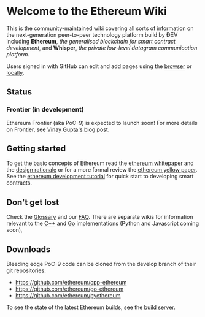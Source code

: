 # Welcome to the Ethereum Wiki

This is the community-maintained wiki covering all sorts of information on the next-generation peer-to-peer technology platform build by ÐΞV including **Ethereum**, _the generalised blockchain for smart contract development_, and **Whisper**, _the private low-level datagram communication platform_.

Users signed in with GitHub can edit and add pages using the [browser](https://help.github.com/articles/editing-wiki-pages-via-the-online-interface) or [locally](https://help.github.com/articles/adding-and-editing-wiki-pages-locally).

## Status 

### Frontier (in development)

Ethereum Frontier (aka PoC-9) is expected to launch soon! For more details on Frontier, see [Vinay Gupta's blog post](https://blog.ethereum.org/2015/03/03/ethereum-launch-process/).

## Getting started
To get the basic concepts of Ethereum read the [ethereum whitepaper](https://github.com/ethereum/wiki/wiki/White-Paper) and the [design rationale](https://github.com/ethereum/wiki/wiki/Design-Rationale) or for a more formal review the [ethereum yellow paper](http://gavwood.com/Paper.pdf). See the [ethereum development tutorial](https://github.com/ethereum/wiki/wiki/Ethereum-Development-Tutorial) for quick start to developing smart contracts.

## Don't get lost
Check the [Glossary](https://github.com/ethereum/wiki/wiki/Glossary) and our [FAQ](https://github.com/ethereum/wiki/wiki/FAQ). There are separate wikis for information relevant to the [C++](https://github.com/ethereum/cpp-ethereum/wiki) and [Go](https://github.com/ethereum/go-ethereum/wiki) implementations (Python and Javascript coming soon),

## Downloads
Bleeding edge PoC-9 code can be cloned from the develop branch of their git repositories:
- https://github.com/ethereum/cpp-ethereum
- https://github.com/ethereum/go-ethereum
- https://github.com/ethereum/pyethereum

To see the state of the latest Ethereum builds, see the [build server](http://build.ethdev.com/console).